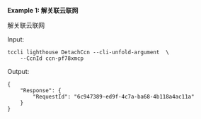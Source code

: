 **Example 1: 解关联云联网**

解关联云联网

Input: 

```
tccli lighthouse DetachCcn --cli-unfold-argument  \
    --CcnId ccn-pf78xmcp
```

Output: 
```
{
    "Response": {
        "RequestId": "6c947389-ed9f-4c7a-ba68-4b118a4ac11a"
    }
}
```

